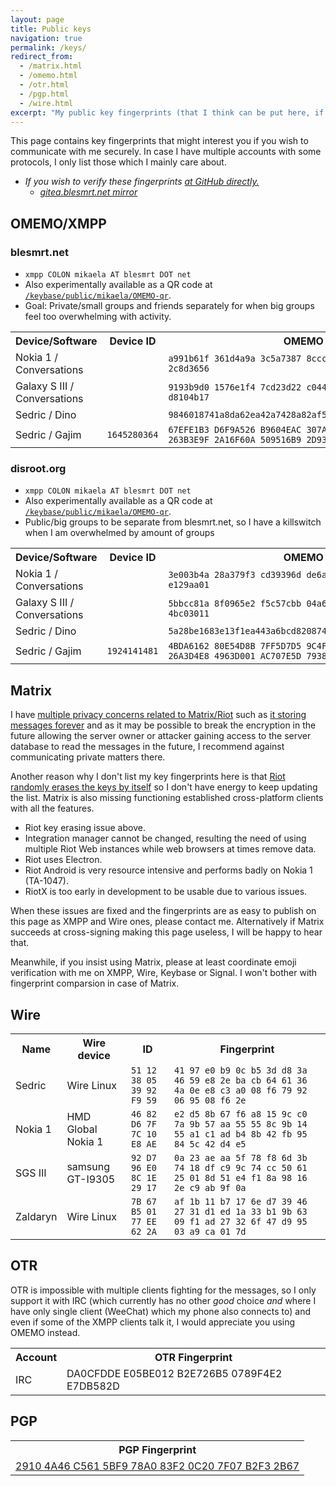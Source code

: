 ```yaml
---
layout: page
title: Public keys
navigation: true
permalink: /keys/
redirect_from:
  - /matrix.html
  - /omemo.html
  - /otr.html
  - /pgp.html
  - /wire.html
excerpt: "My public key fingerprints (that I think can be put here, if I am missing something, tell me) for secure communication with me."
---
```


This page contains key fingerprints that might interest you if you wish
to communicate with me securely. In case I have multiple accounts
with some protocols, I only list those which I mainly care about.

* *If you wish to verify these fingerprints [at GitHub directly.](https://github.com/Mikaela/mikaela.github.io/blob/master/pages/keys.markdown)*
    * *[gitea.blesmrt.net mirror](https://gitea.blesmrt.net/mikaela/mikaela-info/src/branch/master/pages/keys.markdown)*

## OMEMO/XMPP

### blesmrt.net

* `xmpp COLON mikaela AT blesmrt DOT net`
* Also experimentally available as a QR code at [`/keybase/public/mikaela/OMEMO-qr`](https://keybase.pub/mikaela/OMEMO-qr/).
* Goal: Private/small groups and friends separately for when big groups feel too overwhelming with activity.

<table>
    <tr>
        <th>Device/Software</th>
        <th>Device ID</th>
        <th>OMEMO Fingerprint</th>
    </tr>
    <tr>
        <td>Nokia 1 / Conversations</td>
        <td><code></code></td>
        <td><code>a991b61f 361d4a9a 3c5a7387 8ccc6e89 b4111e79 8406e62f 3cc65d0f 2c8d3656</code></td>
    </tr>
    <tr>
        <td>Galaxy S III / Conversations</td>
        <td><code></code></td>
        <td><code>9193b9d0 1576e1f4 7cd23d22 c044c3c1 6bc6cd16 d3de9299 e43b2483 d8104b17</code></td>
    </tr>
    <tr>
        <td>Sedric / Dino</td>
        <td><code></code></td>
        <td><code>9846018741a8da62ea42a7428a82af5851b635875ac915b7c067127715cedd50</code></td>
    </tr>
    <tr>
        <td>Sedric / Gajim</td>
        <td><code>1645280364</code></td>
        <td><code>67EFE1B3 D6F9A526 B9604EAC 307AD1B6
263B3E9F 2A16F60A 509516B9 2D93C24F</code></td>
    </tr>
</table>

### disroot.org

* `xmpp COLON mikaela AT blesmrt DOT net`
* Also experimentally available as a QR code at [`/keybase/public/mikaela/OMEMO-qr`](https://keybase.pub/mikaela/OMEMO-qr/).
* Public/big groups to be separate from blesmrt.net, so I have a killswitch when I am overwhelmed by amount of groups

<table>
    <tr>
        <th>Device/Software</th>
        <th>Device ID</th>
        <th>OMEMO Fingerprint</th>
    </tr>
    <tr>
        <td>Nokia 1 / Conversations</td>
        <td><code></code></td>
        <td><code>3e003b4a 28a379f3 cd39396d de6a6659 15a80652 80cd3184 755614f2 e129aa01</code></td>
    </tr>
    <tr>
        <td>Galaxy S III / Conversations</td>
        <td><code></code></td>
        <td><code>5bbcc81a 8f0965e2 f5c57cbb 04a6160b d04f5b3c 36b95bd5 4df44938 4bc03011</code></td>
    </tr>
    <tr>
        <td>Sedric / Dino</td>
        <td><code></code></td>
        <td><code>5a28be1683e13f1ea443a6bcd82087474c50329105607bdc9631fb8e3338fb25</code></td>
    </tr>
    <tr>
        <td>Sedric / Gajim</td>
        <td><code>1924141481</code></td>
        <td><code>4BDA6162 80E54D8B 7FF5D7D5 9C4F9520
26A3D4E8 4963D001 AC707E5D 7938D667</code></td>
    </tr>
</table>

## Matrix

I have [multiple privacy concerns related to Matrix/Riot](https://github.com/privacytoolsIO/privacytools.io/issues/1049)
such as [it storing messages forever](https://github.com/matrix-org/matrix-doc/issues/447)
and as it may be possible to break the encryption in the future allowing the
server owner or attacker gaining access to the server database to read the
messages in the future, I recommend against communicating private matters
there.

Another reason why I don't list my key fingerprints here is that
[Riot randomly erases the keys by itself](https://github.com/vector-im/riot-web/issues/9169)
so I don't have energy to keep updating the list. Matrix is also missing
functioning established cross-platform clients with all the features.

* Riot key erasing issue above.
* Integration manager cannot be changed, resulting the need of using
  multiple Riot Web instances while web browsers at times remove data.
* Riot uses Electron.
* Riot Android is very resource intensive and performs badly on Nokia 1
  (TA-1047).
* RiotX is too early in development to be usable due to various issues.

When these issues are fixed and the fingerprints are as easy to publish on
this page as XMPP and Wire ones, please contact me. Alternatively if Matrix
succeeds at cross-signing making this page useless, I will be happy to hear
that.

Meanwhile, if you insist using Matrix, please at least coordinate emoji
verification with me on XMPP, Wire, Keybase or Signal. I won't bother with
fingerprint comparsion in case of Matrix.

## Wire

<table>
    <tr>
        <th>Name</th>
        <th>Wire device</th>
        <th>ID</th>
        <th>Fingerprint</th>
    </tr>
    <tr>
        <td>Sedric</td>
        <td>Wire Linux</td>
        <td><code>51 12 38 05 39 92 F9 59</code></td>
        <td><code>41 97 e0 b9 0c b5 3d d8 3a 46 59 e8 2e ba cb 64 61 36 4a 0e e8 c3 a0 08 f6 79 92 06 95 08 f6 2e</code></td>
    </tr>
    <tr>
        <td>Nokia 1</td>
        <td>HMD Global Nokia 1</td>
        <td><code>46 82 D6 7F 7C 10 E8 AE</code></td>
        <td><code>e2 d5 8b 67 f6 a8 15 9c c0 7a 9b 57 aa 55 55 8c 9b 14 55 a1 c1 ad b4 8b 42 fb 95 84 5c 42 d4 e5</code></td>
    </tr>
    <tr>
        <td>SGS III</td>
        <td>samsung GT-I9305</td>
        <td><code>92 D7 96 E0 8C 1E 29 17</code></td>
        <td><code>0a 23 ae aa 5f 78 f8 6d 3b 74 18 df c9 9c 74 cc 50 61 25 01 8d 51 e4 f1 8a 98 16 2e c9 ab 9f 0a</code></td>
    </tr>
    <tr>
        <td>Zaldaryn</td>
        <td>Wire Linux</td>
        <td><code>7B 67 B5 01 77 EE 62 2A</code></td>
        <td><code>af 1b 11 b7 17 6e d7 39 46 27 31 d1 ed 1a 33 b1 9b 63 09 f1 ad 27 32 6f 47 d9 95 03 a9 ca 01 7d</code></td>
    </tr>
</table>

## OTR

OTR is impossible with multiple clients fighting for the messages, so I only
support it with IRC (which currently has no other *good* choice *and* where
I have only single client (WeeChat) which my phone also connects to) and
even if some of the XMPP clients talk it, I would appreciate you using
OMEMO instead.

<table>
    <tr>
        <th>Account</th>
        <th>OTR Fingerprint</th>
    </tr>
    <tr>
        <td>IRC</td>
        <td>DA0CFDDE E05BE012 B2E726B5 0789F4E2 E7DB582D</td>
    </tr>
</table>

## PGP

<table>
    <tr>
        <th>PGP Fingerprint</th>
    </tr>
    <tr>
        <td><a href="/PGP/0xB2F32B67.txt">2910 4A46 C561 5BF9 78A0  83F2 0C20 7F07 B2F3 2B67</a></td>
    </tr>
</table>
